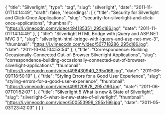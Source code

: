 {
  "title": "Silverlight",
  "type": "tag",
  "slug": "silverlight",
  "date": "2011-11-01T14:14:49",
  "draft": false,
  "recordings": [
    {
      "title": "Security for Silverlight and Click-Once Applications",
      "slug": "security-for-silverlight-and-click-once-applications",
      "thumbnail": "https://i.vimeocdn.com/video/494185351_295x166.jpg",
      "date": "2011-11-01T14:14:49"
    },
    {
      "title": "Silverlight HTML Bridge with jQuery and ASP.NET MVC 3 ",
      "slug": "silverlight-html-bridge-with-jquery-and-asp-net-mvc-3",
      "thumbnail": "https://i.vimeocdn.com/video/507718286_295x166.jpg",
      "date": "2011-10-04T04:53:54"
    },
    {
      "title": "Correspondence: Building Occasionally-Connected Out-of-Browser Silverlight Applications",
      "slug": "correspondence-building-occasionally-connected-out-of-browser-silverlight-applications",
      "thumbnail": "https://i.vimeocdn.com/video/498430940_295x166.jpg",
      "date": "2011-06-09T18:50:19"
    },
    {
      "title": "Styling Errors for a Good User Experience",
      "slug": "styling-errors-for-a-good-user-experience",
      "thumbnail": "https://i.vimeocdn.com/video/499120878_295x166.jpg",
      "date": "2011-06-07T01:52:07"
    },
    {
      "title": "Silverlight 5 What is new & State of Silverlight",
      "slug": "silverlight-5-what-is-new-state-of-silverlight",
      "thumbnail": "https://i.vimeocdn.com/video/500553999_295x166.jpg",
      "date": "2011-05-03T23:42:03"
    }
  ]
}